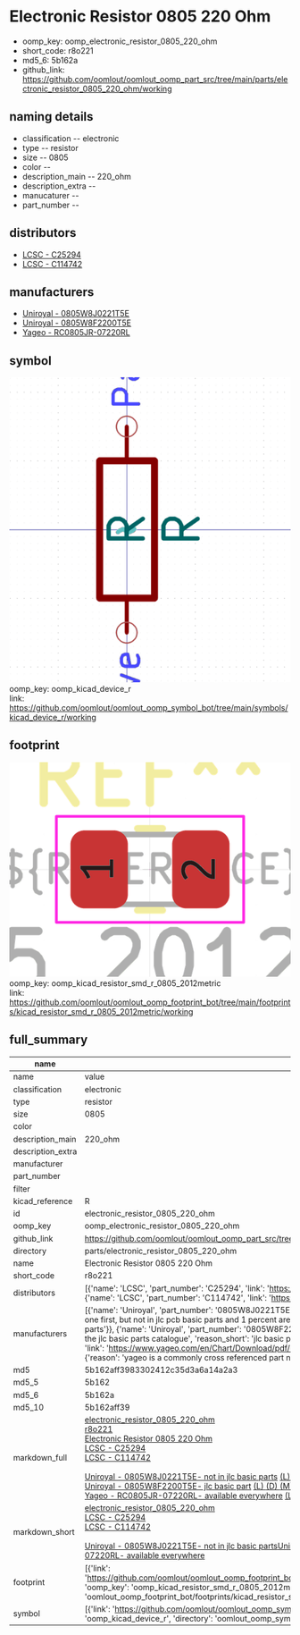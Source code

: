 # Electronic Resistor 0805 220 Ohm

  
* oomp_key: oomp_electronic_resistor_0805_220_ohm 
* short_code: r8o221
* md5_6: 5b162a  
* github_link: https://github.com/oomlout/oomlout_oomp_part_src/tree/main/parts/electronic_resistor_0805_220_ohm/working  
## naming details
* classification -- electronic
* type -- resistor
* size -- 0805
* color -- 
* description_main -- 220_ohm
* description_extra -- 
* manucaturer -- 
* part_number -- 

## distributors
* [LCSC - C25294](https://lcsc.com/product-detail/C25294.html)  
* [LCSC - C114742](https://lcsc.com/product-detail/C114742.html)  

## manufacturers
* [Uniroyal - 0805W8J0221T5E]()  
* [Uniroyal - 0805W8F2200T5E]()  
* [Yageo - RC0805JR-07220RL](https://www.yageo.com/en/Chart/Download/pdf/RC0805JR-07220RL)  

## symbol

![](symbol/0/working/working_600.png)  
oomp_key: oomp_kicad_device_r  
link: https://github.com/oomlout/oomlout_oomp_symbol_bot/tree/main/symbols/kicad_device_r/working  

## footprint

![](footprint/0/working/working_600.png)  
oomp_key: oomp_kicad_resistor_smd_r_0805_2012metric  
link: https://github.com/oomlout/oomlout_oomp_footprint_bot/tree/main/footprints/kicad_resistor_smd_r_0805_2012metric/working  

## full_summary
| name | value | 
| --- | --- | 
| name | value | 
| classification | electronic | 
| type | resistor | 
| size | 0805 | 
| color |  | 
| description_main | 220_ohm | 
| description_extra |  | 
| manufacturer |  | 
| part_number |  | 
| filter |  | 
| kicad_reference | R | 
| id | electronic_resistor_0805_220_ohm | 
| oomp_key | oomp_electronic_resistor_0805_220_ohm | 
| github_link | https://github.com/oomlout/oomlout_oomp_part_src/tree/main/parts/electronic_resistor_0805_220_ohm/working | 
| directory | parts/electronic_resistor_0805_220_ohm | 
| name | Electronic Resistor 0805 220 Ohm | 
| short_code | r8o221 | 
| distributors | [{'name': 'LCSC', 'part_number': 'C25294', 'link': 'https://lcsc.com/product-detail/C25294.html', 'id': 'distributor_lcsc'}, {'name': 'LCSC', 'part_number': 'C114742', 'link': 'https://lcsc.com/product-detail/C114742.html', 'id': 'distributor_lcsc'}] | 
| manufacturers | [{'name': 'Uniroyal', 'part_number': '0805W8J0221T5E', 'link': '', 'id': 'manufacturer_uniroyal', 'note': {'reason': 'did this one first, but not in jlc pcb basic parts and 1 percent are and they are the same price', 'reason_short': 'not in jlc basic parts'}}, {'name': 'Uniroyal', 'part_number': '0805W8F2200T5E', 'link': '', 'id': 'manufacturer_uniroyal', 'note': {'reason': 'in the jlc basic parts catalogue', 'reason_short': 'jlc basic part'}}, {'name': 'Yageo', 'part_number': 'RC0805JR-07220RL', 'link': 'https://www.yageo.com/en/Chart/Download/pdf/RC0805JR-07220RL', 'id': 'manufacturer_yageo', 'note': {'reason': 'yageo is a commonly cross referenced part number', 'reason_short': 'available everywhere'}}] | 
| md5 | 5b162aff3983302412c35d3a6a14a2a3 | 
| md5_5 | 5b162 | 
| md5_6 | 5b162a | 
| md5_10 | 5b162aff39 | 
| markdown_full | [electronic_resistor_0805_220_ohm](https://github.com/oomlout/oomlout_oomp_part_src/tree/main/parts/electronic_resistor_0805_220_ohm/working)<br>[r8o221](https://github.com/oomlout/oomlout_oomp_part_src/tree/main/parts/electronic_resistor_0805_220_ohm/working)<br>[Electronic Resistor 0805 220 Ohm](https://github.com/oomlout/oomlout_oomp_part_src/tree/main/parts/electronic_resistor_0805_220_ohm/working)<br>[LCSC - C25294<br>](https://lcsc.com/product-detail/C25294.html)[LCSC - C114742<br>](https://lcsc.com/product-detail/C114742.html)<br>[Uniroyal - 0805W8J0221T5E- not in jlc basic parts]() [(L)  ](https://www.lcsc.com/search?q=0805W8J0221T5E)[(D)  ](https://www.digikey.com/en/products?keywords=0805W8J0221T5E)[(M)  ](https://www.mouser.com/Search/Refine?Keyword=0805W8J0221T5E)[(N)  ](https://www.newark.com/search?st=0805W8J0221T5E)[(SZ)  ](https://so.szlcsc.com/global.html?k=0805W8J0221T5E)<br>[Uniroyal - 0805W8F2200T5E- jlc basic part]() [(L)  ](https://www.lcsc.com/search?q=0805W8F2200T5E)[(D)  ](https://www.digikey.com/en/products?keywords=0805W8F2200T5E)[(M)  ](https://www.mouser.com/Search/Refine?Keyword=0805W8F2200T5E)[(N)  ](https://www.newark.com/search?st=0805W8F2200T5E)[(SZ)  ](https://so.szlcsc.com/global.html?k=0805W8F2200T5E)<br>[Yageo - RC0805JR-07220RL- available everywhere](https://www.yageo.com/en/Chart/Download/pdf/RC0805JR-07220RL) [(L)  ](https://www.lcsc.com/search?q=RC0805JR-07220RL)[(D)  ](https://www.digikey.com/en/products?keywords=RC0805JR-07220RL)[(M)  ](https://www.mouser.com/Search/Refine?Keyword=RC0805JR-07220RL)[(N)  ](https://www.newark.com/search?st=RC0805JR-07220RL)[(SZ)  ](https://so.szlcsc.com/global.html?k=RC0805JR-07220RL)<br> | 
| markdown_short | [electronic_resistor_0805_220_ohm](https://github.com/oomlout/oomlout_oomp_part_src/tree/main/parts/electronic_resistor_0805_220_ohm/working)<br>[LCSC - C25294<br>](https://lcsc.com/product-detail/C25294.html)[LCSC - C114742<br>](https://lcsc.com/product-detail/C114742.html)<br>[Uniroyal - 0805W8J0221T5E- not in jlc basic parts]()[Uniroyal - 0805W8F2200T5E- jlc basic part]()[Yageo - RC0805JR-07220RL- available everywhere](https://www.yageo.com/en/Chart/Download/pdf/RC0805JR-07220RL) | 
| footprint | [{'link': 'https://github.com/oomlout/oomlout_oomp_footprint_bot/tree/main/foootprntss/kicad_resistor_smd_r_0805_2012metric', 'oomp_key': 'oomp_kicad_resistor_smd_r_0805_2012metric', 'directory': 'oomlout_oomp_footprint_bot/footprints/kicad_resistor_smd_r_0805_2012metric//working/working.kicad_mod'}] | 
| symbol | [{'link': 'https://github.com/oomlout/oomlout_oomp_symbol_bot/tree/main/symbols/kicad_device_r', 'oomp_key': 'oomp_kicad_device_r', 'directory': 'oomlout_oomp_symbol_bot/symbols/kicad_device_r//working/working.kicad_sym'}] | 
